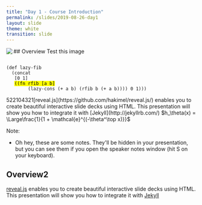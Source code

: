 ```yaml
---
title: "Day 1 - Course Introduction"
permalink: /slides/2019-08-26-day1
layout: slide
theme: white
transition: slide
---
```


<section data-markdown>
## Overview
Test this image 
<img src="./images/profile.png" align="left"  />
<pre><code data-noescape>
(def lazy-fib
  (concat
   [0 1]
   <mark>((fn rfib [a b]</mark>
        (lazy-cons (+ a b) (rfib b (+ a b)))) 0 1)))
</code></pre>
522104321[reveal.js](https://github.com/hakimel/reveal.js/) enables you to create
beautiful interactive slide decks using HTML. This presentation will show you
how to integrate it with [Jekyll](http://jekyllrb.com/) $h_\theta(x) = \Large\frac{1}{1 + \mathcal{e}^{(-\theta^\top x)}}$

Note:
* Oh hey, these are some notes. They'll be hidden in your presentation, but you can see them if you open the speaker notes window (hit S on your keyboard).


</section>

<section data-markdown>
	
	
## Overview2

[reveal.js](https://github.com/hakimel/reveal.js/) enables you to create
beautiful interactive slide decks using HTML. This presentation will show you
how to integrate it with [Jekyll](http://jekyllrb.com/)
</section>
